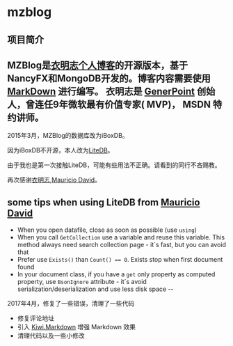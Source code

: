 mzblog
==

项目简介
--

MZBlog是[衣明志个人博客](http://yimingzhi.net)的开源版本，基于NancyFX和MongoDB开发的。博客内容需要使用 [MarkDown](http://wowubuntu.com/markdown/) 进行编写。
衣明志是 [GenerPoint](http://generpoint.com/) 创始人，曾连任9年微软最有价值专家( MVP)， MSDN 特约讲师。
--

2015年3月，MZBlog的数据库改为iBoxDB。

因为iBoxDB不开源，本人改为[LiteDB](https://github.com/mbdavid/LiteDB)。

由于我也是第一次接触LiteDB，可能有些用法不正确。请看到的同行不吝赐教。

再次感谢[衣明志](http://yimingzhi.net),[Mauricio David](https://github.com/mbdavid)。


## some tips when using LiteDB from [Mauricio David](https://github.com/mbdavid)


- When you open datafile, close as soon as possible (use `using`)
- When you call `GetCollection` use a variable and reuse this variable. This method always need search collection page - it´s fast, but you can avoid that
- Prefer use `Exists()` than `Count() == 0`. Exists stop when first document found
- In your document class, if you have a `get` only property as computed property, use `BsonIgnore` attribute - it´s avoid serialization/deserialization and use less disk space
--

2017年4月，修复了一些错误，清理了一些代码

* 修复评论地址
* 引入 [Kiwi.Markdown](https://github.com/danielwertheim/Kiwi "Kiwi.Markdown") 增强 Markdown 效果
* 清理代码以及一些小修改

